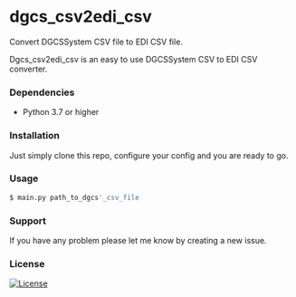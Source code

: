 # dgcs_csv2edi_csv
Convert DGCSSystem CSV file to EDI CSV file.

Dgcs_csv2edi_csv is an easy to use DGCSSystem CSV to EDI CSV converter.

### Dependencies
- Python 3.7 or higher

### Installation
Just simply clone this repo, configure your config and you are ready to go.

### Usage
```sh
$ main.py path_to_dgcs'_csv_file
```

### Support
If you have any problem please let me know by creating a new issue.

### License
[![License](http://img.shields.io/:license-mit-blue.svg?style=flat-square)](http://badges.mit-license.org)


